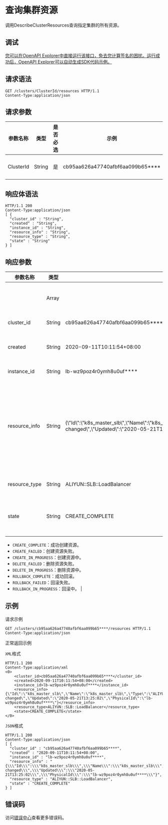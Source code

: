 # 查询集群资源

调用DescribeClusterResources查询指定集群的所有资源。

## 调试

[您可以在OpenAPI Explorer中直接运行该接口，免去您计算签名的困扰。运行成功后，OpenAPI Explorer可以自动生成SDK代码示例。](https://api.aliyun.com/#product=CS&api=DescribeClusterResources&type=ROA&version=2015-12-15)

## 请求语法

```
GET /clusters/ClusterId/resources HTTP/1.1 
Content-Type:application/json
```

## 请求参数

|参数名称|类型|是否必选|示例|说明|
|----|--|----|--|--|
|ClusterId|String|是|cb95aa626a47740afbf6aa099b65\*\*\*\*|集群ID。 |

## 响应体语法

```
HTTP/1.1 200
Content-Type:application/json
[ {
  "cluster_id" : "String",
  "created" : "String",
  "instance_id" : "String",
  "resource_info" : "String",
  "resource_type" : "String",
  "state" : "String"
} ]
```

## 响应参数

|参数名称|类型|示例|说明|
|----|--|--|--|
| |Array| |资源对象列表。 |
|cluster\_id|String|cb95aa626a47740afbf6aa099b65\*\*\*\*|集群ID。 |
|created|String|2020-09-11T10:11:54+08:00|资源创建时间。 |
|instance\_id|String|lb-wz9poz4r0ymh8u0uf\*\*\*\*|资源ID。 |
|resource\_info|String|\{\\"Id\\":\\"k8s\_master\_slb\\",\\"Name\\":\\"k8s\_master\_slb\\",\\"Type\\":\\"ALIYUN::SLB::LoadBalancer\\",\\"Status\\":\\"CREATE\_COMPLETE\\",\\"StatusReason\\":\\"state changed\\",\\"Updated\\":\\"2020-05-21T13:25:02\\",\\"PhysicalId\\":\\"lb-wz9poz4r0ymh8u0uf\*\*\*\*\\"\}|资源信息。关于资源的源信息，请参见[点击详情](~~133836~~)。 |
|resource\_type|String|ALIYUN::SLB::LoadBalancer|资源类型。 |
|state|String|CREATE\_COMPLETE|资源状态。可选值：

 -   `CREATE_COMPLETE`：成功创建资源。
-   `CREATE_FAILED`：创建资源失败。
-   `CREATE_IN_PROGRESS`：创建资源中。
-   `DELETE_FAILED`：删除资源失败。
-   `DELETE_IN_PROGRESS`：删除资源中。
-   `ROLLBACK_COMPLETE`：成功回滚。
-   `ROLLBACK_FAILED`：回滚失败。
-   `ROLLBACK_IN_PROGRESS`：回滚中。 |

## 示例

请求示例

```
GET /clusters/cb95aa626a47740afbf6aa099b65****/resources HTTP/1.1 
Content-Type:application/json
```

正常返回示例

`XML`格式

```
HTTP/1.1 200
Content-Type:application/xml
<0>
    <cluster_id>cb95aa626a47740afbf6aa099b65****</cluster_id>
    <created>2020-09-11T10:11:54+08:00</created>
    <instance_id>lb-wz9poz4r0ymh8u0uf****</instance_id>
    <resource_info>{\"Id\":\"k8s_master_slb\",\"Name\":\"k8s_master_slb\",\"Type\":\"ALIYUN::SLB::LoadBalancer\",\"Status\":\"CREATE_COMPLETE\",\"StatusReason\":\"state changed\",\"Updated\":\"2020-05-21T13:25:02\",\"PhysicalId\":\"lb-wz9poz4r0ymh8u0uf****\"}</resource_info>
    <resource_type>ALIYUN::SLB::LoadBalancer</resource_type>
    <state>CREATE_COMPLETE</state>
</0>
```

`JSON`格式

```
HTTP/1.1 200
Content-Type:application/json
[ {
  "cluster_id" : "cb95aa626a47740afbf6aa099b65****",
  "created" : "2020-09-11T10:11:54+08:00",
  "instance_id" : "lb-wz9poz4r0ymh8u0uf****",
  "resource_info" : "{\\\"Id\\\":\\\"k8s_master_slb\\\",\\\"Name\\\":\\\"k8s_master_slb\\\",\\\"Type\\\":\\\"ALIYUN::SLB::LoadBalancer\\\",\\\"Status\\\":\\\"CREATE_COMPLETE\\\",\\\"StatusReason\\\":\\\"state changed\\\",\\\"Updated\\\":\\\"2020-05-21T13:25:02\\\",\\\"PhysicalId\\\":\\\"lb-wz9poz4r0ymh8u0uf****\\\"}",
  "resource_type" : "ALIYUN::SLB::LoadBalancer",
  "state" : "CREATE_COMPLETE"
} ]
```

## 错误码

访问[错误中心](https://error-center.alibabacloud.com/status/product/CS)查看更多错误码。

